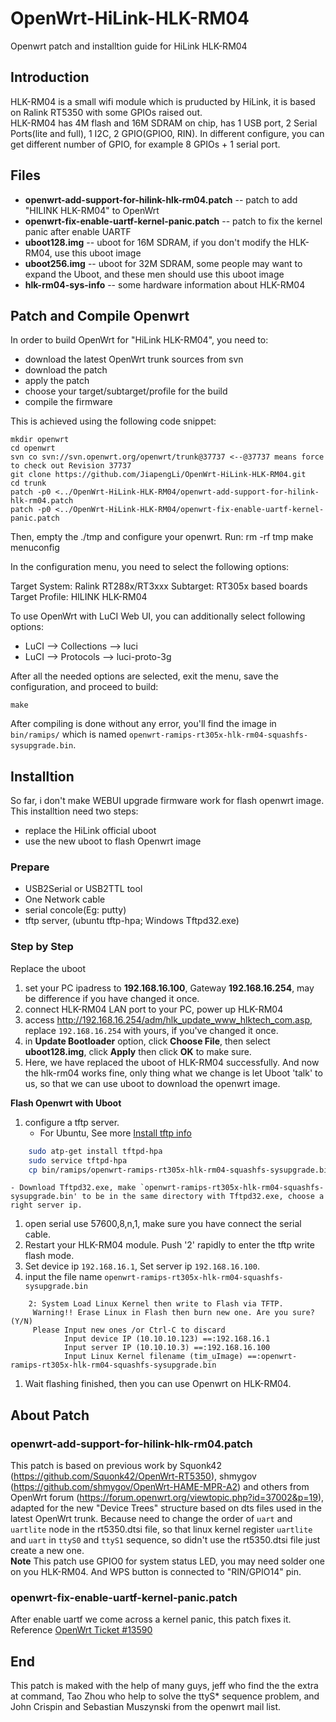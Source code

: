 # OpenWrt-HiLink-HLK-RM04
Openwrt patch and installtion guide for HiLink HLK-RM04

## Introduction
HLK-RM04 is a small wifi module which is pruducted by HiLink,
it is based on Ralink RT5350 with some GPIOs raised out.  
HLK-RM04 has 4M flash and 16M SDRAM on chip, has 1 USB port, 2 Serial Ports(lite and full), 1 I2C, 2 GPIO(GPIO0, RIN). In different configure, you can get different number of GPIO, for example 8 GPIOs + 1 serial port.

## Files
                             
- **openwrt-add-support-for-hilink-hlk-rm04.patch** -- patch to add "HILINK HLK-RM04" to OpenWrt
- **openwrt-fix-enable-uartf-kernel-panic.patch** -- patch to fix the kernel panic after enable UARTF
- **uboot128.img** -- uboot for 16M SDRAM, if you don't modify the HLK-RM04, use this uboot image
- **uboot256.img** -- uboot for 32M SDRAM, some people may want to expand the Uboot, and these men should use this uboot image
- **hlk-rm04-sys-info** -- some hardware information about HLK-RM04

## Patch and Compile Openwrt

In order to build OpenWrt for "HiLink HLK-RM04", you need to:

- download the latest OpenWrt trunk sources from svn
- download the patch
- apply the patch
- choose your target/subtarget/profile for the build
- compile the firmware 

This is achieved using the following code snippet:

    mkdir openwrt
    cd openwrt
    svn co svn://svn.openwrt.org/openwrt/trunk@37737 <--@37737 means force to check out Revision 37737
    git clone https://github.com/JiapengLi/OpenWrt-HiLink-HLK-RM04.git
    cd trunk
    patch -p0 <../OpenWrt-HiLink-HLK-RM04/openwrt-add-support-for-hilink-hlk-rm04.patch
    patch -p0 <../OpenWrt-HiLink-HLK-RM04/openwrt-fix-enable-uartf-kernel-panic.patch

Then, empty the ./tmp and configure your openwrt. Run:
	rm -rf tmp
	make menuconfig

In the configuration menu, you need to select the following options:

Target System: Ralink RT288x/RT3xxx
Subtarget: RT305x based boards
Target Profile: HILINK HLK-RM04

To use OpenWrt with LuCI Web UI, you can additionally select following options:

- LuCI --> Collections --> luci
- LuCI --> Protocols --> luci-proto-3g

After all the needed options are selected, exit the menu, save the configuration, and proceed to build:

	make

After compiling is done without any error, you'll find the image in `bin/ramips/` which is named `openwrt-ramips-rt305x-hlk-rm04-squashfs-sysupgrade.bin`. 

## Installtion
So far, i don't make WEBUI upgrade firmware work for flash openwrt image. This installtion need two steps:

- replace the HiLink official uboot 
- use the new uboot to flash Openwrt image

### Prepare
- USB2Serial or USB2TTL tool
- One Network cable
- serial concole(Eg: putty)
- tftp server, (ubuntu tftp-hpa; Windows Tftpd32.exe)

### Step by Step

Replace the uboot

1. set your PC ipadress to **192.168.16.100**, Gateway **192.168.16.254**, may be difference if you have changed it once.
1. connect HLK-RM04 LAN port to your PC, power up HLK-RM04
1. access <http://192.168.16.254/adm/hlk_update_www_hlktech_com.asp>, replace `192.168.16.254` with yours, if you've changed it once.
1. in **Update Bootloader** option, click **Choose File**, then select **uboot128.img**, click **Apply** then click **OK** to make sure.
1. Here, we have replaced the uboot of HLK-RM04 successfully. And now the hlk-rm04 works fine, only thing what we change is let Uboot 'talk' to us, so that we can use uboot to download the openwrt image.

**Flash Openwrt with Uboot**

1. configure a tftp server. 
	- For Ubuntu, See more [Install tftp info][Install tftp]
```bash
	sudo atp-get install tftpd-hpa 
	sudo service tftpd-hpa 
	cp bin/ramips/openwrt-ramips-rt305x-hlk-rm04-squashfs-sysupgrade.bin /var/lib/tftpboot/	
```
 	- Download Tftpd32.exe, make `openwrt-ramips-rt305x-hlk-rm04-squashfs-sysupgrade.bin' to be in the same directory with Tftpd32.exe, choose a right server ip.
1. open serial use 57600,8,n,1, make sure you have connect the serial cable.
1. Restart your HLK-RM04 module. Push '2' rapidly to enter the tftp write flash mode.
1. Set device ip `192.168.16.1`, Set server ip `192.168.16.100`.
1. input the file name `openwrt-ramips-rt305x-hlk-rm04-squashfs-sysupgrade.bin`
```
	2: System Load Linux Kernel then write to Flash via TFTP.
	 Warning!! Erase Linux in Flash then burn new one. Are you sure?(Y/N)
	 Please Input new ones /or Ctrl-C to discard
	        Input device IP (10.10.10.123) ==:192.168.16.1
	        Input server IP (10.10.10.3) ==:192.168.16.100
	        Input Linux Kernel filename (tim_uImage) ==:openwrt-ramips-rt305x-hlk-rm04-squashfs-sysupgrade.bin
```
1. Wait flashing finished, then you can use Openwrt on HLK-RM04. 

## About Patch

### openwrt-add-support-for-hilink-hlk-rm04.patch
This patch is based on previous work by Squonk42 (<https://github.com/Squonk42/OpenWrt-RT5350>), shmygov (<https://github.com/shmygov/OpenWrt-HAME-MPR-A2>)  and others from OpenWrt forum (https://forum.openwrt.org/viewtopic.php?id=37002&p=19), adapted for the new "Device Trees" structure based on dts files used in the latest OpenWrt trunk. Because need to change the order of `uart` and `uartlite` node in the rt5350.dtsi file, so that linux kernel register `uartlite` and `uart` in `ttyS0` and `ttyS1` sequence, so didn't use the rt5350.dtsi file just create a new one.  
**Note** This patch use GPIO0 for system status LED, you may need solder one on you HLK-RM04. And WPS button is connected to "RIN/GPIO14" pin.

### openwrt-fix-enable-uartf-kernel-panic.patch
After enable uartf we come across a kernel panic, this patch fixes it. Reference [OpenWrt Ticket #13590][ticket]

## End
This patch is maked with the help of many guys, jeff who find the the extra at command, Tao Zhou who help to solve the ttyS* sequence problem, and John Crispin and Sebastian Muszynski from the openwrt mail list.

[Install tftp]: http://www.cyberciti.biz/faq/install-configure-tftp-server-ubuntu-debian-howto/
[ticket]: https://dev.openwrt.org/ticket/13590